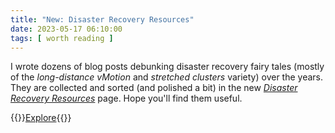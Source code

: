 ```yaml
---
title: "New: Disaster Recovery Resources"
date: 2023-05-17 06:10:00
tags: [ worth reading ]
---
```

I wrote dozens of blog posts debunking disaster recovery fairy tales (mostly of the _long-distance vMotion_ and _stretched clusters_ variety) over the years. They are collected and sorted (and polished a bit) in the new *[Disaster Recovery Resources](/series/dr/)* page. Hope you'll find them useful.

{{<jump>}}[Explore](/series/dr/){{</jump>}}